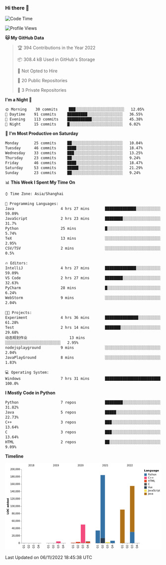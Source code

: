 ### Hi there 👋

<!--START_SECTION:waka-->
![Code Time](http://img.shields.io/badge/Code%20Time-587%20hrs-blue)

![Profile Views](http://img.shields.io/badge/Profile%20Views-0-blue)

**🐱 My GitHub Data** 

> 🏆 394 Contributions in the Year 2022
 > 
> 📦 308.4 kB Used in GitHub's Storage 
 > 
> 🚫 Not Opted to Hire
 > 
> 📜 20 Public Repositories 
 > 
> 🔑 3 Private Repositories  
 > 
**I'm a Night 🦉** 

```text
🌞 Morning    30 commits     ███░░░░░░░░░░░░░░░░░░░░░░   12.05% 
🌆 Daytime    91 commits     █████████░░░░░░░░░░░░░░░░   36.55% 
🌃 Evening    113 commits    ███████████░░░░░░░░░░░░░░   45.38% 
🌙 Night      15 commits     █░░░░░░░░░░░░░░░░░░░░░░░░   6.02%

```
📅 **I'm Most Productive on Saturday** 

```text
Monday       25 commits     ██░░░░░░░░░░░░░░░░░░░░░░░   10.04% 
Tuesday      46 commits     ████░░░░░░░░░░░░░░░░░░░░░   18.47% 
Wednesday    33 commits     ███░░░░░░░░░░░░░░░░░░░░░░   13.25% 
Thursday     23 commits     ██░░░░░░░░░░░░░░░░░░░░░░░   9.24% 
Friday       46 commits     ████░░░░░░░░░░░░░░░░░░░░░   18.47% 
Saturday     53 commits     █████░░░░░░░░░░░░░░░░░░░░   21.29% 
Sunday       23 commits     ██░░░░░░░░░░░░░░░░░░░░░░░   9.24%

```


📊 **This Week I Spent My Time On** 

```text
⌚︎ Time Zone: Asia/Shanghai

💬 Programming Languages: 
Java                     4 hrs 27 mins       ██████████████░░░░░░░░░░░   59.09% 
JavaScript               2 hrs 23 mins       ████████░░░░░░░░░░░░░░░░░   31.7% 
Python                   25 mins             █░░░░░░░░░░░░░░░░░░░░░░░░   5.74% 
TeX                      13 mins             ░░░░░░░░░░░░░░░░░░░░░░░░░   2.95% 
CSV/TSV                  2 mins              ░░░░░░░░░░░░░░░░░░░░░░░░░   0.5%

🔥 Editors: 
IntelliJ                 4 hrs 27 mins       ██████████████░░░░░░░░░░░   59.09% 
VS Code                  2 hrs 27 mins       ████████░░░░░░░░░░░░░░░░░   32.63% 
PyCharm                  28 mins             █░░░░░░░░░░░░░░░░░░░░░░░░   6.24% 
WebStorm                 9 mins              ░░░░░░░░░░░░░░░░░░░░░░░░░   2.04%

🐱‍💻 Projects: 
Experiment               4 hrs 36 mins       ███████████████░░░░░░░░░░   61.28% 
Test                     2 hrs 14 mins       ███████░░░░░░░░░░░░░░░░░░   29.68% 
动态规划作业                   13 mins             ░░░░░░░░░░░░░░░░░░░░░░░░░   2.95% 
nodejsplayground         9 mins              ░░░░░░░░░░░░░░░░░░░░░░░░░   2.04% 
JavaPlayGround           8 mins              ░░░░░░░░░░░░░░░░░░░░░░░░░   1.83%

💻 Operating System: 
Windows                  7 hrs 31 mins       █████████████████████████   100.0%

```

**I Mostly Code in Python** 

```text
Python                   7 repos             ████████░░░░░░░░░░░░░░░░░   31.82% 
Java                     5 repos             █████░░░░░░░░░░░░░░░░░░░░   22.73% 
C++                      3 repos             ███░░░░░░░░░░░░░░░░░░░░░░   13.64% 
C                        3 repos             ███░░░░░░░░░░░░░░░░░░░░░░   13.64% 
HTML                     2 repos             ██░░░░░░░░░░░░░░░░░░░░░░░   9.09%

```


**Timeline**

![Chart not found](https://raw.githubusercontent.com/SuperMaxine/SuperMaxine/main/charts/bar_graph.png) 


 Last Updated on 06/11/2022 18:45:38 UTC
<!--END_SECTION:waka-->

<!--
**SuperMaxine/SuperMaxine** is a ✨ _special_ ✨ repository because its `README.md` (this file) appears on your GitHub profile.

Here are some ideas to get you started:

- 🔭 I’m currently working on ...
- 🌱 I’m currently learning ...
- 👯 I’m looking to collaborate on ...
- 🤔 I’m looking for help with ...
- 💬 Ask me about ...
- 📫 How to reach me: ...
- 😄 Pronouns: ...
- ⚡ Fun fact: ...
-->

